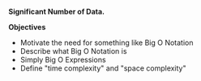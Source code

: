 **Significant Number of Data.**

**Objectives**

* Motivate the need for something like Big O Notation
* Describe what Big O Notation is
* Simply Big O Expressions
* Define "time complexity" and "space complexity"


